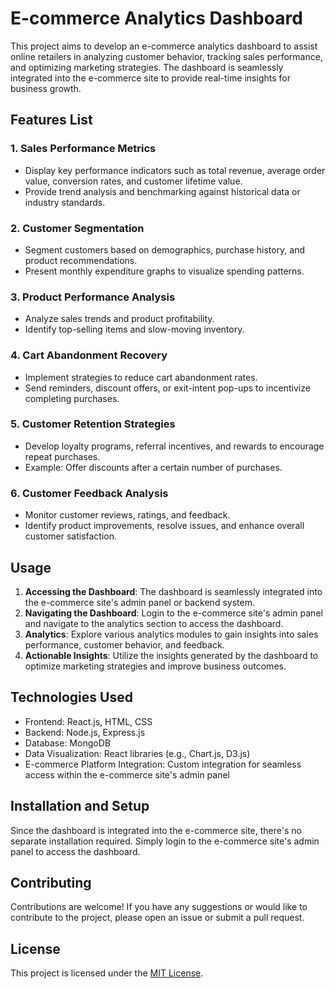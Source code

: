 # E-commerce Analytics Dashboard

This project aims to develop an e-commerce analytics dashboard to assist online retailers in analyzing customer behavior, tracking sales performance, and optimizing marketing strategies. The dashboard is seamlessly integrated into the e-commerce site to provide real-time insights for business growth.

## Features List

### 1. Sales Performance Metrics
- Display key performance indicators such as total revenue, average order value, conversion rates, and customer lifetime value.
- Provide trend analysis and benchmarking against historical data or industry standards.

### 2. Customer Segmentation
- Segment customers based on demographics, purchase history, and product recommendations.
- Present monthly expenditure graphs to visualize spending patterns.

### 3. Product Performance Analysis
- Analyze sales trends and product profitability.
- Identify top-selling items and slow-moving inventory.

### 4. Cart Abandonment Recovery
- Implement strategies to reduce cart abandonment rates.
- Send reminders, discount offers, or exit-intent pop-ups to incentivize completing purchases.

### 5. Customer Retention Strategies
- Develop loyalty programs, referral incentives, and rewards to encourage repeat purchases.
- Example: Offer discounts after a certain number of purchases.

### 6. Customer Feedback Analysis
- Monitor customer reviews, ratings, and feedback.
- Identify product improvements, resolve issues, and enhance overall customer satisfaction.

## Usage
1. **Accessing the Dashboard**: The dashboard is seamlessly integrated into the e-commerce site's admin panel or backend system.
2. **Navigating the Dashboard**: Login to the e-commerce site's admin panel and navigate to the analytics section to access the dashboard.
3. **Analytics**: Explore various analytics modules to gain insights into sales performance, customer behavior, and feedback.
4. **Actionable Insights**: Utilize the insights generated by the dashboard to optimize marketing strategies and improve business outcomes.

## Technologies Used
- Frontend: React.js, HTML, CSS
- Backend: Node.js, Express.js
- Database: MongoDB
- Data Visualization: React libraries (e.g., Chart.js, D3.js)
- E-commerce Platform Integration: Custom integration for seamless access within the e-commerce site's admin panel

## Installation and Setup
Since the dashboard is integrated into the e-commerce site, there's no separate installation required. Simply login to the e-commerce site's admin panel to access the dashboard.

## Contributing
Contributions are welcome! If you have any suggestions or would like to contribute to the project, please open an issue or submit a pull request.

## License
This project is licensed under the [MIT License](LICENSE).
